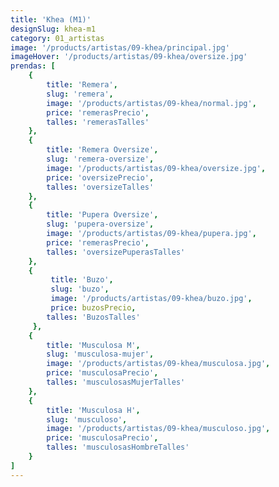 ```yaml
---
title: 'Khea (M1)'
designSlug: khea-m1
category: 01_artistas
image: '/products/artistas/09-khea/principal.jpg'
imageHover: '/products/artistas/09-khea/oversize.jpg'
prendas: [
    {   
        title: 'Remera',
        slug: 'remera',          
        image: '/products/artistas/09-khea/normal.jpg',
        price: 'remerasPrecio',
        talles: 'remerasTalles'
    },
    {
        title: 'Remera Oversize',
        slug: 'remera-oversize',
        image: '/products/artistas/09-khea/oversize.jpg',
        price: 'oversizePrecio',
        talles: 'oversizeTalles'
    },
    {
        title: 'Pupera Oversize',
        slug: 'pupera-oversize',
        image: '/products/artistas/09-khea/pupera.jpg',
        price: 'remerasPrecio',
        talles: 'oversizePuperasTalles'
    },
    {
         title: 'Buzo',
         slug: 'buzo',
         image: '/products/artistas/09-khea/buzo.jpg',
         price: buzosPrecio,
        talles: 'BuzosTalles'
     },
    {
        title: 'Musculosa M',
        slug: 'musculosa-mujer',
        image: '/products/artistas/09-khea/musculosa.jpg',
        price: 'musculosaPrecio',
        talles: 'musculosasMujerTalles'
    },
    {
        title: 'Musculosa H',
        slug: 'musculoso',
        image: '/products/artistas/09-khea/musculoso.jpg',
        price: 'musculosaPrecio',
        talles: 'musculosasHombreTalles'
    }
]
---
```

